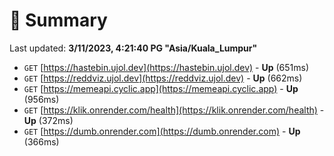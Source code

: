 # 📖 Summary
Last updated: **3/11/2023, 4:21:40 PG "Asia/Kuala_Lumpur"**

- `GET` [https://hastebin.ujol.dev](https://hastebin.ujol.dev) - **Up** (651ms)
- `GET` [https://reddviz.ujol.dev](https://reddviz.ujol.dev) - **Up** (662ms)
- `GET` [https://memeapi.cyclic.app](https://memeapi.cyclic.app) - **Up** (956ms)
- `GET` [https://klik.onrender.com/health](https://klik.onrender.com/health) - **Up** (372ms)
- `GET` [https://dumb.onrender.com](https://dumb.onrender.com) - **Up** (366ms)
